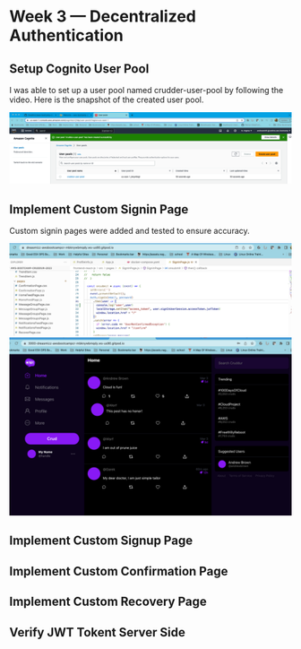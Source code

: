 # Week 3 — Decentralized Authentication

## Setup Cognito User Pool
I was able to set up a user pool named crudder-user-pool by following the video.  Here is the snapshot of the created user pool.

![cognito-user-pool](assets/Cognito_user_pool_creation.png)

## Implement Custom Signin Page
Custom signin pages were added and tested to ensure accuracy.

![cognito-user-pool](assets/console_sign_in_update.png)
![cognito-user-pool](assets/successful_sign_in.png)

## Implement Custom Signup Page

## Implement Custom Confirmation Page

## Implement Custom Recovery Page

## Verify JWT Tokent Server Side

